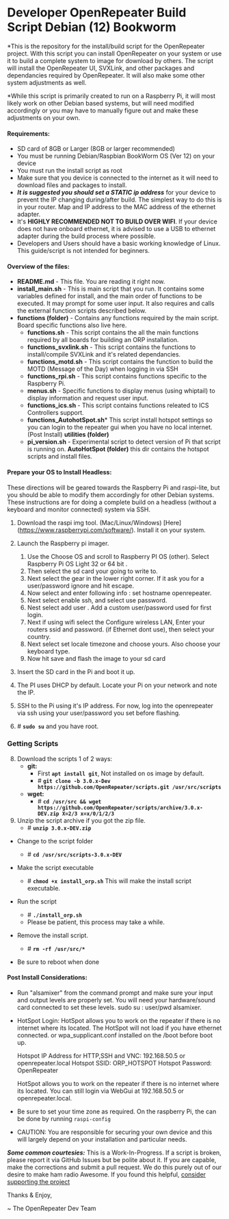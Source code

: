 Developer OpenRepeater Build Script Debian (12) Bookworm
======
*This is the repository for the install/build script for the OpenRepeater project. With this script you can install OpenRepeater on your system 
 or use it to build a complete system to image for download by others. The script will install the OpenRepeater UI, SVXLink, and other packages 
 and dependancies required by OpenRepeater. It will also make some other system adjustments as well.

*While this script is primarily created to run on a Raspberry Pi, it will most likely work on other Debian based systems, but will need modified 
 accordingly or you may have to manually figure out and make these adjustments on your own. 

#### Requirements: 
* SD card of 8GB or Larger (8GB or larger recommended)
* You must be running Debian/Raspbian BookWorm OS (Ver 12) on your device
* You must run the install script as root 
* Make sure that you device is connected to the internet as it will need to download files and packages to install.
* ***It is suggested you should set a STATIC ip address*** for your device to prevent the IP changing during/after build. 
    The simplest way to do this is in your router. Map and IP address to the MAC address of the ethernet adapter. 
* It's **HIGHLY RECOMMENDED NOT TO BUILD OVER WIFI**. If your device does not have onboard ethernet, it is advised 
    to use a USB to ethernet adapter during the build process where possible.
* Developers and Users should have a basic working knowledge of Linux. This guide/script is not intended for beginners.

#### Overview of the files:
* **README.md** - This file. You are reading it right now.
* **install_main.sh** - This is main script that you run. It contains some variables defined for install, and the main order 
    of functions to be executed. It may prompt for some user input. It also requires and calls the external function scripts 
    described below.
* **functions (folder)** - Contains any functions required by the main script. Board specific functions also live here.
	* **functions.sh** - This script contains the all the main functions required by all boards for building an ORP installation.
	* **functions_svxlink.sh** - This script contains the functions to install/compile SVXLink and it's related dependancies.
	* **functions_motd.sh** - This script contains the function to build the MOTD (Message of the Day) when logging in via SSH
	* **functions_rpi.sh** - This script contains functions specific to the Raspberry Pi.
	* **menus.sh** - Specific functions to display menus (using whiptail) to display information and request user input.
	* **functions_ics.sh** - This script contains functions releated to ICS Controllers support.
    * **functions_AutohotSpot.sh*** This script install hotspot settings so you can login to the repeater gui when you have no local internet. (Post Install)
**utilities (folder)**
	* **pi_version.sh** - Experimental script to detect version of Pi that script is running on.
**AutoHotSpot (folder)** this dir contains the hotspot scripts and install files.

#### Prepare your OS to Install Headless:
These directions will be geared towards the Raspberry Pi and raspi-lite, but you should be able to modify them accordingly for other Debian systems. 
These instructions are for doing a complete build on a headless (without a keyboard and monitor connected) system via SSH.

1. Download the raspi img tool. (Mac/Linux/Windows) [Here] (https://www.raspberrypi.com/software/). Install it on your system. 

2. Launch the Raspberry pi imager. 
   1. Use the Choose OS and scroll to Raspberry PI OS (other). Select Raspberry Pi OS Light 32 or 64 bit . 
   2. Then select the sd card your going to write to. 
   3. Next select the gear in the lower right corner. If it ask you for a user/password ignore and hit escape. 
   4. Now select and enter following info : set hostname openrepeater. 
   5. Next select enable ssh, and select use password. 
   6. Nest select add user . Add a custom user/password used for first login. 
   7. Next if using wifi select the Configure wireless LAN, Enter your routers ssid and password. (if Ethernet dont use), then select your country. 
   8. Next select set locale timezone and choose yours. Also choose your keyboard type. 
   9. Now hit save and flash the image to your sd card

4. Insert the SD card in the Pi and boot it up.
5. The PI uses DHCP by default. Locate your Pi on your network and note the IP.
6. SSH to the Pi using it's IP address. For now, log into the openrepeater via ssh using your user/password you set before flashing.
7. &#35; **`sudo su`** and you have root.

### Getting Scripts ######

8. Download the scripts 1 of 2 ways:
	* **git:**
		* First **`apt install git`**, Not installed on os image by default.
		* &#35; **`git clone -b 3.0.x-Dev https://github.com/OpenRepeater/scripts.git /usr/src/scripts`**
	* **wget:** 
		* &#35; **`cd /usr/src && wget https://github.com/OpenRepeater/scripts/archive/3.0.x-DEV.zip X=2/3 x=x/0/1/2/3`**
9. Unzip the script archive if you got the zip file.
	* &#35; **`unzip 3.0.x-DEV.zip`**    
* Change to the script folder
	* &#35; **`cd /usr/src/scripts-3.0.x-DEV`**
* Make the script executable
	* &#35; **`chmod +x install_orp.sh`** This will make the install script executable.
* Run the script
	* &#35; **`./install_orp.sh`**
	* Please be patient, this process may take a while.

* Remove the install script.
    * &#35; **`rm -rf /usr/src/*`**

* Be sure to reboot when done

#### Post Install Considerations:

* Run "alsamixer" from the command prompt and make sure your input and output levels are properly set. You will need your hardware/sound card connected to set these levels.
    sudo su : user/pwd alsamixer.

* HotSpot Login:
    HotSpot allows you to work on the repeater if there is no internet where its located. The HotSpot will not load if you have ethernet connected. or wpa_supplicant.conf installed on the /boot before boot up.

    Hotspot IP Address for HTTP,SSH and VNC: 192.168.50.5 or openrepeater.local
    Hotspot SSID: ORP_HOTSPOT
    Hotspot Password: OpenRepeater

    HotSpot allows you to work on the repeater if there is no internet where its located.
    You can still login via WebGui at 192.168.50.5 or openrepeater.local.

* Be sure to set your time zone as required. On the raspberry Pi, the can be done by running `raspi-config`

* CAUTION: You are responsible for securing your own device and this will largely depend on your installation and particular needs.

***Some common courtesies:*** This is a Work-In-Progress. If a script is broken, please report it via GitHub Issues but be polite about it. If you are capable, make the corrections 
    and submit a pull request. We do this purely out of our desire to make ham radio Awesome. If you found this helpful, [consider supporting the project](https://openrepeater.com/donate)

Thanks & Enjoy,

~ The OpenRepeater Dev Team
